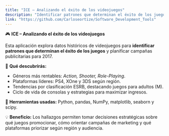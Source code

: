 ```yaml
---
title: "ICE – Analizando el éxito de los videojuegos"
description: "Identificar patrones que determinan el éxito de los juegos"
link: "https://github.com/Carloseortize/Software_Development_Tools"
---
```

🎮 **ICE – Analizando el éxito de los videojuegos**

Esta aplicación explora datos históricos de videojuegos para **identificar patrones que determinan el éxito de los juegos** y planificar campañas publicitarias para 2017.

🔹 **Qué descubrirás:**

* Géneros más rentables: *Action, Shooter, Role-Playing*.
* Plataformas líderes: PS4, XOne y 3DS según región.
* Tendencias por clasificación ESRB, destacando juegos para adultos (M).
* Ciclo de vida de consolas y estrategias para maximizar ingresos.

🔧 **Herramientas usadas:** Python, pandas, NumPy, matplotlib, seaborn y scipy.

💡 **Beneficio:** Los hallazgos permiten tomar decisiones estratégicas sobre qué juegos promocionar, cómo orientar campañas de marketing y qué plataformas priorizar según región y audiencia.
